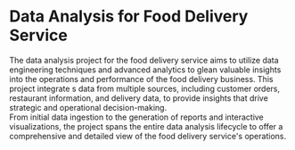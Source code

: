 # Data Analysis for Food Delivery Service   
     
The data analysis project for the food delivery service aims to utilize data engineering techniques and advanced analytics to glean valuable insights into the operations and performance of the food delivery business. This project integrate s data from multiple sources, including customer orders, restaurant information, and delivery data, to provide insights that drive strategic and operational decision-making.      
From initial data ingestion to the generation of reports and interactive visualizations, the project spans the entire data analysis lifecycle to offer a comprehensive and detailed view of the food delivery service's operations.  
